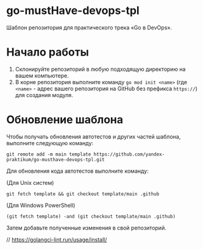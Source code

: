 # go-mustHave-devops-tpl

Шаблон репозитория для практического трека «Go в DevOps».

# Начало работы

1. Склонируйте репозиторий в любую подходящую директорию на вашем компьютере.
2. В корне репозитория выполните команду `go mod init <name>` (где `<name>` - адрес вашего репозитория на GitHub без префикса `https://`) для создания модуля.

# Обновление шаблона

Чтобы получать обновления автотестов и других частей шаблона, выполните следующую команду:

```
git remote add -m main template https://github.com/yandex-praktikum/go-musthave-devops-tpl.git
```

Для обновления кода автотестов выполните команду:

(Для Unix систем)

```
git fetch template && git checkout template/main .github
```

(Для Windows PowerShell)

```
(git fetch template) -and (git checkout template/main .github)
```

Затем добавьте полученные изменения в свой репозиторий.



// https://golangci-lint.run/usage/install/